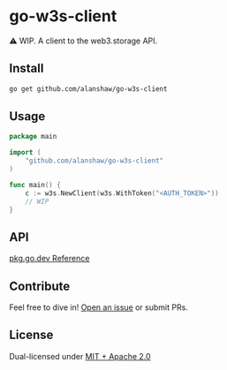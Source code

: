 # go-w3s-client

⚠️ WIP. A client to the web3.storage API.

## Install

```sh
go get github.com/alanshaw/go-w3s-client
```

## Usage

```go
package main

import (
    "github.com/alanshaw/go-w3s-client"
)

func main() {
    c := w3s.NewClient(w3s.WithToken("<AUTH_TOKEN>"))
    // WIP
}
```

## API

[pkg.go.dev Reference](https://pkg.go.dev/github.com/web3-storage/go-w3s-client)

## Contribute

Feel free to dive in! [Open an issue](https://github.com/web3-storage/go-w3s-client/issues/new) or submit PRs.

## License

Dual-licensed under [MIT + Apache 2.0](https://github.com/web3-storage/go-w3s-client/blob/main/LICENSE.md)
